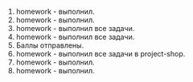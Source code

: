 1. homework - выполнил.
2. homework - выполнил.
3. homework - выполнил все задачи.
4. homework - выполнил все задачи.
5. Баллы отправлены.
6. homework - выполнил все задачи в project-shop.
7. homework - выполнил.
8. homework - выполнил.
